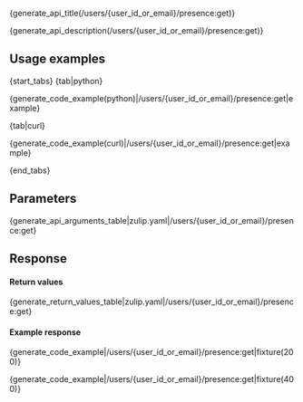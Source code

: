 {generate_api_title(/users/{user_id_or_email}/presence:get)}

{generate_api_description(/users/{user_id_or_email}/presence:get)}

## Usage examples

{start_tabs}
{tab|python}

{generate_code_example(python)|/users/{user_id_or_email}/presence:get|example}

{tab|curl}

{generate_code_example(curl)|/users/{user_id_or_email}/presence:get|example}

{end_tabs}

## Parameters

{generate_api_arguments_table|zulip.yaml|/users/{user_id_or_email}/presence:get}

## Response

#### Return values

{generate_return_values_table|zulip.yaml|/users/{user_id_or_email}/presence:get}

#### Example response

{generate_code_example|/users/{user_id_or_email}/presence:get|fixture(200)}

{generate_code_example|/users/{user_id_or_email}/presence:get|fixture(400)}
